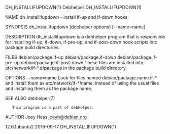 DH_INSTALLIFUPDOWN(1)                                                                             Debhelper                                                                             DH_INSTALLIFUPDOWN(1)

NAME
       dh_installifupdown - install if-up and if-down hooks

SYNOPSIS
       dh_installifupdown [debhelper options] [--name=name]

DESCRIPTION
       dh_installifupdown is a debhelper program that is responsible for installing if-up, if-down, if-pre-up, and if-post-down hook scripts into package build directories.

FILES
       debian/package.if-up
       debian/package.if-down
       debian/package.if-pre-up
       debian/package.if-post-down
           These files are installed into etc/network/if-*.d/package in the package build directory.

OPTIONS
       --name=name
           Look for files named debian/package.name.if-* and install them as etc/network/if-*/name, instead of using the usual files and installing them as the package name.

SEE ALSO
       debhelper(7)

       This program is a part of debhelper.

AUTHOR
       Joey Hess <joeyh@debian.org>

12.6.1ubuntu2                                                                                     2019-09-17                                                                            DH_INSTALLIFUPDOWN(1)
